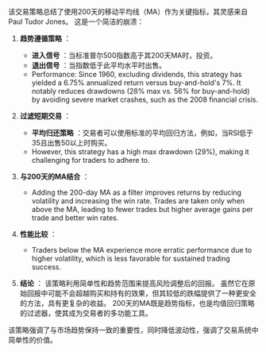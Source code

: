 该交易策略总结了使用200天的移动平均线（MA）作为关键指标，其灵感来自Paul Tudor Jones。 这是一个简洁的崩溃：

1. **趋势遵循策略** ：
   - **进入信号** ：当标准普尔500指数高于其200天MA时，投资。
   - **退出信号** ：当指数低于此平均水平时出售。
   - Performance: Since 1960, excluding dividends, this strategy has yielded a 6.75% annualized return versus buy-and-hold's 7%. It notably reduces drawdowns (28% max vs. 56% for buy-and-hold) by avoiding severe market crashes, such as the 2008 financial crisis.

2. **过滤短期交易** ：
   - **平均归还策略** ：交易者可以使用标准的平均回归方法，例如，当RSI低于35且出售50以上时购买。
   - However, this strategy has a high max drawdown (29%), making it challenging for traders to adhere to.

3. **与200天的MA结合** ：
   - Adding the 200-day MA as a filter improves returns by reducing volatility and increasing the win rate. Trades are taken only when above the MA, leading to fewer trades but higher average gains per trade and better win rates.

4. **性能比较** ：
   - Traders below the MA experience more erratic performance due to higher volatility, which is less favorable for sustained trading success.

5. **结论** ：
该策略利用简单性和趋势范围来提高风险调整后的回报。 虽然它在原始回报中可能不会超越购买和持有的效果，但其较低的跌幅提供了一种更安全的方法，具有更复杂的收益。 200天的MA既是趋势指标，也是均值回归策略的过滤器，使其成为交易者的多功能工具。

该策略强调了与市场趋势保持一致的重要性，同时降低波动性，强调了交易系统中简单性的价值。